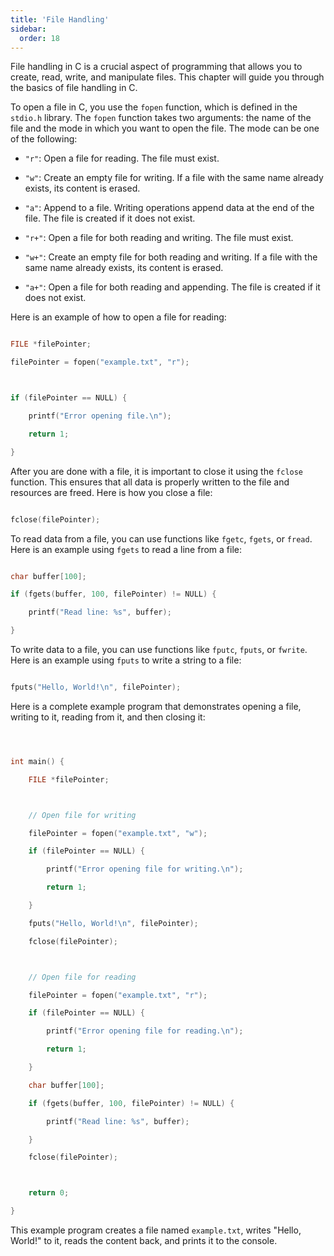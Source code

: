 ```yaml
---
title: 'File Handling'
sidebar:
  order: 18
---
```


 File handling in C is a crucial aspect of programming that allows you to create, read, write, and manipulate files. This chapter will guide you through the basics of file handling in C.





To open a file in C, you use the `fopen` function, which is defined in the `stdio.h` library. The `fopen` function takes two arguments: the name of the file and the mode in which you want to open the file. The mode can be one of the following:



- `"r"`: Open a file for reading. The file must exist.

- `"w"`: Create an empty file for writing. If a file with the same name already exists, its content is erased.

- `"a"`: Append to a file. Writing operations append data at the end of the file. The file is created if it does not exist.

- `"r+"`: Open a file for both reading and writing. The file must exist.

- `"w+"`: Create an empty file for both reading and writing. If a file with the same name already exists, its content is erased.

- `"a+"`: Open a file for both reading and appending. The file is created if it does not exist.



Here is an example of how to open a file for reading:



```c

FILE *filePointer;

filePointer = fopen("example.txt", "r");



if (filePointer == NULL) {

    printf("Error opening file.\n");

    return 1;

}

```





After you are done with a file, it is important to close it using the `fclose` function. This ensures that all data is properly written to the file and resources are freed. Here is how you close a file:



```c

fclose(filePointer);

```





To read data from a file, you can use functions like `fgetc`, `fgets`, or `fread`. Here is an example using `fgets` to read a line from a file:



```c

char buffer[100];

if (fgets(buffer, 100, filePointer) != NULL) {

    printf("Read line: %s", buffer);

}

```





To write data to a file, you can use functions like `fputc`, `fputs`, or `fwrite`. Here is an example using `fputs` to write a string to a file:



```c

fputs("Hello, World!\n", filePointer);

```





Here is a complete example program that demonstrates opening a file, writing to it, reading from it, and then closing it:



```c



int main() {

    FILE *filePointer;



    // Open file for writing

    filePointer = fopen("example.txt", "w");

    if (filePointer == NULL) {

        printf("Error opening file for writing.\n");

        return 1;

    }

    fputs("Hello, World!\n", filePointer);

    fclose(filePointer);



    // Open file for reading

    filePointer = fopen("example.txt", "r");

    if (filePointer == NULL) {

        printf("Error opening file for reading.\n");

        return 1;

    }

    char buffer[100];

    if (fgets(buffer, 100, filePointer) != NULL) {

        printf("Read line: %s", buffer);

    }

    fclose(filePointer);



    return 0;

}

```



This example program creates a file named `example.txt`, writes "Hello, World!" to it, reads the content back, and prints it to the console.